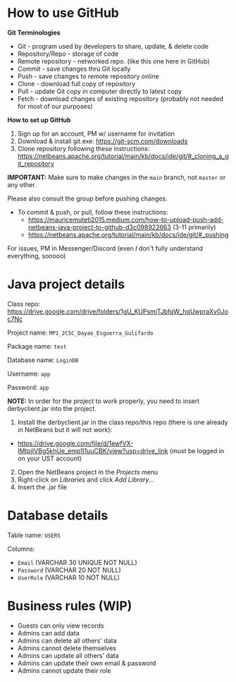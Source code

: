 # How to use GitHub
**Git Terminologies**
- Git - program used by developers to share, update, & delete code
- Repository/Repo - storage of code
- Remote repository - networked repo. (like this one here in GitHub)
- Commit - save changes thru Git locally
- Push - save changes to remote repository online
- Clone - download full copy of repository
- Pull - update Git copy in computer directly to latest copy
- Fetch - download changes of existing repository (probably not needed for most of our purposes)

**How to set up GitHub**

1. Sign up for an account, PM w/ username for invitation
2. Download & install git.exe: https://git-scm.com/downloads
3. Clone repository following these instructions: https://netbeans.apache.org/tutorial/main/kb/docs/ide/git/#_cloning_a_git_repository

**IMPORTANT:** Make sure to make changes in the `main` branch, not `master` or any other.

   Please also consult the group before pushing changes.
   
- To commit & push, or pull, follow these instructions:
  - https://mauricemuteti2015.medium.com/how-to-upload-push-add-netbeans-java-project-to-github-d3c098922663 (3-11 primarily)
  - https://netbeans.apache.org/tutorial/main/kb/docs/ide/git/#_pushing

For issues, PM in Messenger/Discord (even *I* don't fully understand everything, sooooo)

# Java project details
Class repo: https://drive.google.com/drive/folders/1gU_KUPsmjTJbfqW_hqUwpraXv0Joc7Nc

Project name: `MP1_2CSC_Dayao_Esguerra_Gulifardo`

Package name: `test`

Database name: `LoginDB`

Username: `app`

Password: `app`

**NOTE:** In order for the project to work properly, you need to insert derbyclient.jar into the project.
1. Install the derbyclient.jar in the class repo/this repo (there is one already in NetBeans but it will not work):
  - https://drive.google.com/file/d/1ewfVX-lMtpjIVBg5khUe_emp1l1uuCBK/view?usp=drive_link (must be logged in on your UST account)
2. Open the NetBeans project in the *Projects* menu
3. Right-click on *Libraries* and click *Add Library...*
4. Insert the .jar file

# Database details
Table name: `USERS`

Columns:
- `Email` (VARCHAR 30 UNIQUE NOT NULL)
- `Password` (VARCHAR 20 NOT NULL)
- `UserRole` (VARCHAR 10 NOT NULL)

# Business rules (WIP)
- Guests can only view records
- Admins can add data
- Admins can delete all others' data
- Admins cannot delete themselves
- Admins can update all others' data
- Admins can update their own email & password
- Admins cannot update their role
